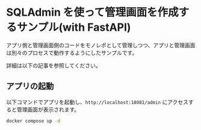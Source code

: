 # SQLAdmin を使って管理画面を作成するサンプル(with FastAPI)

アプリ側と管理画面側のコードをモノレポとして管理しつつ、アプリと管理画面は別々のプロセスで動作するようにしたサンプルです。

詳細は以下の記事を参照してください。

## アプリの起動

以下コマンドでアプリを起動し、`http://localhost:18081/admin` にアクセスすると管理画面が表示されます。

```bash
docker compose up -d

```
